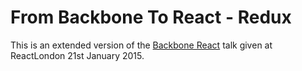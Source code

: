 From Backbone To React - Redux
===============================

This is an extended version of the  [Backbone React](http://timecounts.github.io/backbone-react/) talk given at ReactLondon 21st January 2015.
